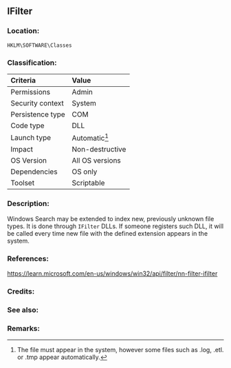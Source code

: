## IFilter <!-- general "title" of the persistence. Good to be unique. -->
<!-- separate sections by two empty lines -->
<!-- do not remove empty sections  -->


### Location: <!-- where to find it -->
`HKLM\SOFTWARE\Classes`


### Classification: <!-- see "how it works" document. Empty lime must go next. -->

|Criteria|Value|
|:---|:---|
|Permissions|Admin|
|Security context| System |
|Persistence type| COM |
|Code type| DLL |
|Launch type|Automatic[^1]|
|Impact|Non-destructive|
|OS Version|All OS versions|
|Dependencies|OS only|
|Toolset|Scriptable|


### Description:<!-- add two EOLs or two spaces at the end of line to create a line break -->
Windows Search may be extended to index new, previously unknown file types. It is done through `IFilter` DLLs. 
If someone registers such DLL, it will be called every time new file with the defined extension appears in the system.


### References: <!-- use <...> or [abc](https://...) syntax. Prepend with "- " when more than one -->
<https://learn.microsoft.com/en-us/windows/win32/api/filter/nn-filter-ifilter>


### Credits: <!-- use [abc](https://...) syntax. Prepend with "- " when more than one. -->


### See also: <!-- if refering to the same repo, use [Name](file.md) syntax. -->
<!-- prepend with "- " if more than one -->


### Remarks: <!-- see the usage in the "classification" section. Use only 1:1 references i.e. not refering to the same footnote from two different places -->
[^1]: The file must appear in the system, however some files such as .log, .etl. or .tmp appear automatically.
